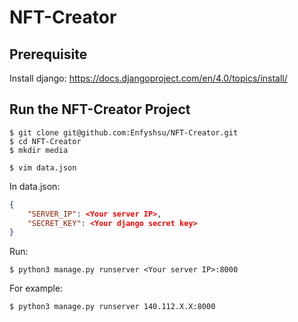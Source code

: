 # NFT-Creator

## Prerequisite

Install django: https://docs.djangoproject.com/en/4.0/topics/install/

## Run the NFT-Creator Project

``` shell
$ git clone git@github.com:Enfyshsu/NFT-Creator.git
$ cd NFT-Creator
$ mkdir media
```

``` shell
$ vim data.json
```

In data.json:
``` json
{
    "SERVER_IP": <Your server IP>,
    "SECRET_KEY": <Your django secret key>
}
```

Run:
``` shell
$ python3 manage.py runserver <Your server IP>:8000
```

For example: 
``` shell
$ python3 manage.py runserver 140.112.X.X:8000
```

